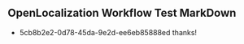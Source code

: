 ## OpenLocalization Workflow Test MarkDown
* 5cb8b2e2-0d78-45da-9e2d-ee6eb85888ed thanks!

<!--HONumber=Jul16_HO2-->


